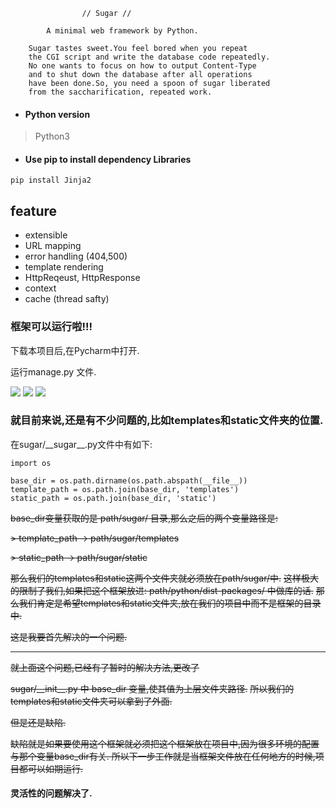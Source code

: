 
                    // Sugar //

            A minimal web framework by Python.

        Sugar tastes sweet.You feel bored when you repeat
        the CGI script and write the database code repeatedly.
        No one wants to focus on how to output Content-Type
        and to shut down the database after all operations
        have been done.So, you need a spoon of sugar liberated
        from the saccharification, repeated work.

- #### Python version

> Python3

- #### Use pip to install dependency Libraries

```
pip install Jinja2
```

## feature
- extensible
- URL mapping
- error handling (404,500)
- template rendering
- HttpReqeust, HttpResponse
- context
- cache (thread safty)

### 框架可以运行啦!!!

下载本项目后,在Pycharm中打开.

运行manage.py 文件.

![](http://img.vim-cn.com/5d/9c51a291020fe9851e794ba9a67eeef2d15e7d.png)
![](https://ip.freep.cn/592196/Screenshot%20from%202017-10-12%2010-45-48.png)
![](https://ip.freep.cn/592196/Screenshot%20from%202017-10-12%2010-46-00.png)


### 就目前来说,还是有不少问题的,比如templates和static文件夹的位置.

在sugar/\_\_sugar\_\_.py文件中有如下:

```
import os

base_dir = os.path.dirname(os.path.abspath(__file__))
template_path = os.path.join(base_dir, 'templates')
static_path = os.path.join(base_dir, 'static')
```

<del>base_dir变量获取的是 path/sugar/ 目录,那么之后的两个变量路径是:</del>

<del> > template_path -> path/sugar/templates</del>

<del> > static_path   -> path/sugar/static</del>

<del>那么我们的templates和static这两个文件夹就必须放在path/sugar/中.</del>
<del>这样极大的限制了我们,如果把这个框架放进: path/python/dist-packages/ 中做库的话.</del>
<del>那么我们肯定是希望templates和static文件夹,放在我们的项目中而不是框架的目录中.</del>

<del> 这是我要首先解决的一个问题. </del>

<hr>  

<del>就上面这个问题,已经有了暂时的解决方法,更改了 </del>

<del>sugar/\_\_init\_\_.py 中 base_dir 变量,使其值为上层文件夹路径.</del>
<del>所以我们的templates和static文件夹可以拿到了外面.</del>

<del>但是还是缺陷. </del>

<del>缺陷就是如果要使用这个框架就必须把这个框架放在项目中,因为很多环境的配置与那个变量base_dir有关. 所以下一步工作就是当框架文件放在任何地方的时候,项目都可以如期运行.</del>

#### 灵活性的问题解决了.